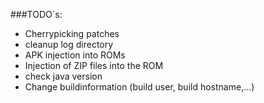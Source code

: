 ###TODO´s:

- Cherrypicking patches
- cleanup log directory
- APK injection into ROMs
- Injection of ZIP files into the ROM
- check java version
- Change buildinformation (build user, build hostname,...)
